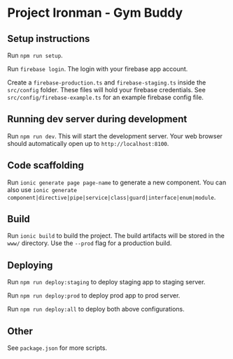 # Project Ironman - Gym Buddy

## Setup instructions

Run `npm run setup`.

Run `firebase login`. The login with your firebase app account.

Create a `firebase-production.ts` and `firebase-staging.ts` inside the `src/config` folder. These files will hold your firebase
credentials. See `src/config/firebase-example.ts` for an example firebase config file.

## Running dev server during development

Run `npm run dev`. This will start the development server. Your web browser should automatically open up to `http://localhost:8100`.

## Code scaffolding

Run `ionic generate page page-name` to generate a new component. You can also use `ionic generate component|directive|pipe|service|class|guard|interface|enum|module`.

## Build

Run `ionic build` to build the project. The build artifacts will be stored in the `www/` directory. Use the `--prod` flag for a production build.

## Deploying

Run `npm run deploy:staging` to deploy staging app to staging server.

Run `npm run deploy:prod` to deploy prod app to prod server.

Run `npm run deploy:all` to deploy both above configurations.

## Other

See `package.json` for more scripts.
